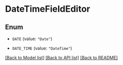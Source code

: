 # DateTimeFieldEditor

## Enum


* `DATE` (value: `"Date"`)

* `DATE_TIME` (value: `"DateTime"`)


[[Back to Model list]](../README.md#documentation-for-models) [[Back to API list]](../README.md#documentation-for-api-endpoints) [[Back to README]](../README.md)


